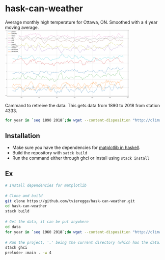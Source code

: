 # hask-can-weather
Average monthly high temperature for Ottawa, ON. Smoothed with a 4 year moving average.
<img src="Figure_1_cropped.png?raw=true" width="80%">

Cammand to retreive the data. This gets data from 1890 to 2018 from station 4333.
```bash
for year in `seq 1890 2018`;do wget --content-disposition "http://climate.weather.gc.ca/climate_data/bulk_data_e.html?format=csv&stationID=4333&Year=${year}&Day=14&timeframe=2&submit= Download+Data" ;done
```
## Installation

* Make sure you have the dependencies for [matplotlib in haskell](http://hackage.haskell.org/package/matplotlib).
* Build the repository with `satck build`
* Run the command either through ghci or install using `stack install`

## Ex
```bash
# Install dependencies for matplotlib

# Clone and build
git clone https://github.com/tvieregge/hask-can-weather.git
cd hask-can-weather
stack build

# Get the data, it can be put anywhere
cd data
for year in `seq 1960 2018`;do wget --content-disposition "http://climate.weather.gc.ca/climate_data/bulk_data_e.html?format=csv&stationID=4333&Year=${year}&Day=14&timeframe=2&submit= Download+Data" ;done

# Run the project, '.' being the current directory (which has the data) and 4 being the size of the window for smothing
stack ghci
prelude> :main . -w 4
```
